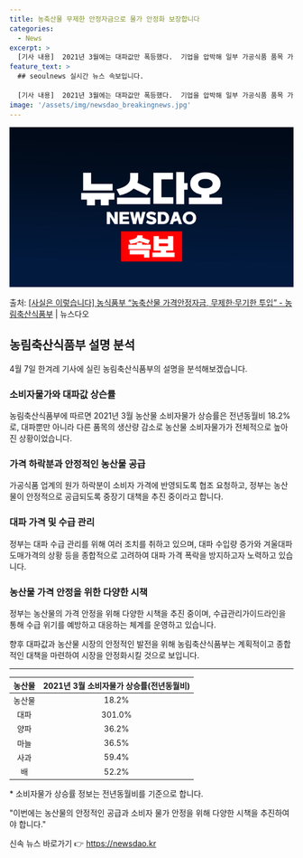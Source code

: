 ```yaml
---
title: 농축산물 무제한 안정자금으로 물가 안정화 보장합니다
categories:
  - News
excerpt: >
  [기사 내용]  2021년 3월에는 대파값만 폭등했다.  기업을 압박해 일부 가공식품 품목 가격을 내리게 하…
feature_text: >
  ## seoulnews 실시간 뉴스 속보입니다.

  [기사 내용]  2021년 3월에는 대파값만 폭등했다.  기업을 압박해 일부 가공식품 품목 가격을 내리게 하…
image: '/assets/img/newsdao_breakingnews.jpg'
---
```


![뉴스다오 속보](/assets/img/newsdao_breakingnews.jpg)

<p>출처: <a href="https://newsdao.kr/3551" rel="dofollow">[사실은 이렇습니다] 농식품부 “농축산물 가격안정자금, 무제한·무기한 투입” - 농림축산식품부</a> | 뉴스다오</p>

<h2 data-ke-size="size26">농림축산식품부 설명 분석</h2>
<p data-ke-size="size16">4월 7일 한겨레 기사에 실린 농림축산식품부의 설명을 분석해보겠습니다.</p>

<h3>소비자물가와 대파값 상슨률</h3>
<p data-ke-size="size16">농림축산식품부에 따르면 2021년 3월 농산물 소비자물가 상승률은 전년동월비 18.2%로, 대파뿐만 아니라 다른 품목의 생산량 감소로 농산물 소비자물가가 전체적으로 높아진 상황이었습니다.</p>

<h3>가격 하락분과 안정적인 농산물 공급</h3>
<p data-ke-size="size16">가공식품 업계의 원가 하락분이 소비자 가격에 반영되도록 협조 요청하고, 정부는 농산물이 안정적으로 공급되도록 중장기 대책을 추진 중이라고 합니다.</p>

<h3>대파 가격 및 수급 관리</h3>
<p data-ke-size="size16">정부는 대파 수급 관리를 위해 여러 조치를 취하고 있으며, 대파 수입량 증가와 겨울대파 도매가격의 상황 등을 종합적으로 고려하여 대파 가격 폭락을 방지하고자 노력하고 있습니다.</p>

<h3>농산물 가격 안정을 위한 다양한 시책</h3>
<p data-ke-size="size16">정부는 농산물의 가격 안정을 위해 다양한 시책을 추진 중이며, 수급관리가이드라인을 통해 수급 위기를 예방하고 대응하는 체계를 운영하고 있습니다.</p>

<p data-ke-size="size16">향후 대파값과 농산물 시장의 안정적인 발전을 위해 농림축산식품부는 계획적이고 종합적인 대책을 마련하여 시장을 안정화시킬 것으로 보입니다.</p>

<hr>

<table>
  <thead>
    <tr>
      <th>농산물</th>
      <th>2021년 3월 소비자물가 상승률(전년동월비)</th>
    </tr>
  </thead>
  <tbody>
    <tr>
      <td style="text-align: center;">농산물</td>
      <td style="text-align: center;">18.2%</td>
    </tr>
    <tr>
      <td style="text-align: center;">대파</td>
      <td style="text-align: center;">301.0%</td>
    </tr>
    <tr>
      <td style="text-align: center;">양파</td>
      <td style="text-align: center;">36.2%</td>
    </tr>
    <tr>
      <td style="text-align: center;">마늘</td>
      <td style="text-align: center;">36.5%</td>
    </tr>
    <tr>
      <td style="text-align: center;">사과</td>
      <td style="text-align: center;">59.4%</td>
    </tr>
    <tr>
      <td style="text-align: center;">배</td>
      <td style="text-align: center;">52.2%</td>
    </tr>
  </tbody>
</table>
<p data-ke-size="size16">* 소비자물가 상승률 정보는 전년동월비를 기준으로 합니다.</p>

<p data-ke-size="size16">"이번에는 농산물의 안정적인 공급과 소비자 물가 안정을 위해 다양한 시책을 추진하여야 합니다."</p> 

신속 뉴스 바로가기 👉 <a href="https://newsdao.kr" rel="dofollow">https://newsdao.kr</a>


